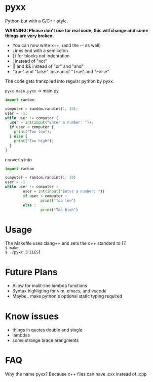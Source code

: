 # pyxx

Python but with a C/C++ style.  

**WARNING: Please don't use for real code, this will change and some things are very broken.**  

- You can now write x++; (and the -- as well)
- Lines end with a semicolon
- {} for blocks not indentation
- ! instead of "not"
- || and && instead of "or" and "and"
- "true" and "false" instead of "True" and "False"

The code gets transpiled into regular python by pyxx.

```pyxx main.pyxx``` -> main.py

```python
import random;

computer = random.randint(1, 10);
user = -1;
while user != computer {
  user = int(input("Enter a number: "));
  if user < computer {
    print("Too low");
  } else {
    print("Too high");
  }
}
```
converts into
```python
import random

computer = random.randint(1, 10)
user = -1
while user != computer :
        user = int(input("Enter a number: "))
        if user < computer :
                print("Too low")
        else :
                print("Too high")


```

# Usage
The Makefile uses clang++ and sets the c++ standard to 17.  
```$ make```  
```$ ./pyxx [FILES]```

# Future Plans
- Allow for mulit-line lambda functions
- Syntax highligting for vim, emacs, and vscode
- Maybe.. make python's optional static typing required

# Know issues
- things in quotes double and single
- lambdas
- some strange brace arangments

# FAQ
Why the name pyxx?
Because c++ files can have .cxx instead of .cpp
